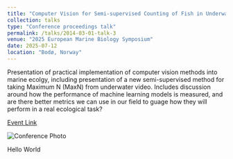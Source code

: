 ```yaml
---
title: "Computer Vision for Semi-supervised Counting of Fish in Underwater Video"
collection: talks
type: "Conference proceedings talk"
permalink: /talks/2014-03-01-talk-3
venue: "2025 European Marine Biology Symposium"
date: 2025-07-12
location: "Bodø, Norway"
---
```


Presentation of practical implementation of computer vision methods into marine ecolgy, including presentation of a new semi-supervised method for taking Maximum N (MaxN) from underwater video. Includes discussion around how the performance of machine learning models is measured, and are there better metrics we can use in our field to guage how they will perform in a real ecological task?

[Event Link](https://euromarinenetwork.eu/news/58th-european-marine-biology-symposium/)

![Conference Photo](src="./images/embs2025.png")

Hello World
